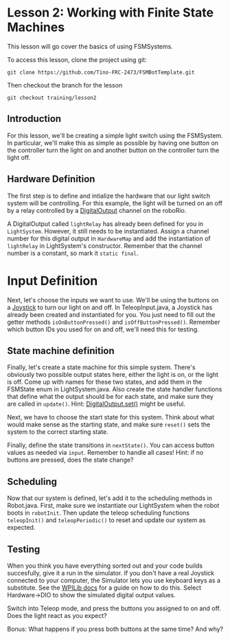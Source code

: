 # Lesson 2: Working with Finite State Machines

This lesson will go cover the basics of using FSMSystems.

To access this lesson, clone the project using git:

`git clone https://github.com/Tino-FRC-2473/FSMBotTemplate.git`

Then checkout the branch for the lesson

`git checkout training/lesson2`

## Introduction
For this lesson, we'll be creating a simple light switch using the FSMSystem. In particular, we'll make this as simple as possible by having one button on the controller turn the light on and another button on the controller turn the light off.

## Hardware Definition
The first step is to define and intialize the hardware that our light switch system will be controlling. For this example, the light will be turned on an off by a relay controlled by a [DigitalOutput](https://first.wpi.edu/FRC/roborio/release/docs/java/edu/wpi/first/wpilibj/DigitalOutput.html) channel on the roboRio.

A DigitalOutput called `lightRelay` has already been defined for you in `LightSystem`. However, it still needs to be instantiated. Assign a channel number for this digital output in `HardwareMap` and add the instantiation of `lightRelay` in LightSystem's constructor. Remember that the channel number is a constant, so mark it `static final`.

# Input Definition
Next, let's choose the inputs we want to use. We'll be using the buttons on a [Joystick](https://first.wpi.edu/FRC/roborio/release/docs/java/edu/wpi/first/wpilibj/Joystick.html) to turn our light on and off. In TeleopInput.java, a Joystick has already been created and instantiated for you. You just need to fill out the getter methods `isOnButtonPressed()` and `isOffButtonPressed()`. Remember which button IDs you used for on and off, we'll need this for testing.

## State machine definition
Finally, let's create a state machine for this simple system. There's obviously two possible output states here, either the light is on, or the light is off. Come up with names for these two states, and add them in the FSMState enum in LightSystem.java. Also create the state handler functions that define what the output should be for each state, and make sure they are called in `update()`. Hint: [DigitalOutput.set()](https://first.wpi.edu/FRC/roborio/release/docs/java/edu/wpi/first/wpilibj/DigitalOutput.html#set(boolean)) might be useful.

Next, we have to choose the start state for this system. Think about what would make sense as the starting state, and make sure `reset()` sets the system to the correct starting state.

Finally, define the state transitions in `nextState()`. You can access button values as needed via `input`. Remember to handle all cases! Hint: if no buttons are pressed, does the state change?

## Scheduling
Now that our system is defined, let's add it to the scheduling methods in Robot.java. First, make sure we instantiate our LightSystem when the robot boots in `robotInit`. Then update the teleop scheduling functions `teleopInit()` and `teleopPeriodic()` to reset and update our system as expected.

## Testing
When you think you have everything sorted out and your code builds succesfully, give it a run in the simulator. If you don't have a real Joystick connected to your computer, the Simulator lets you use keyboard keys as a substitute. See the [WPILib docs](https://docs.wpilib.org/en/stable/docs/software/wpilib-tools/robot-simulation/simulation-gui.html#adding-a-system-joystick-to-joysticks) for a guide on how to do this. Select Hardware->DIO to show the simulated digital output values.

Switch into Teleop mode, and press the buttons you assigned to on and off. Does the light react as you expect?

Bonus: What happens if you press both buttons at the same time? And why?